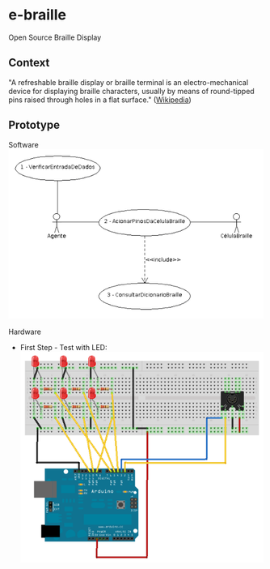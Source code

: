# e-braille
Open Source Braille Display

## Context
"A refreshable braille display or braille terminal is an electro-mechanical device for displaying braille characters, usually by means of round-tipped pins raised through holes in a flat surface." ([Wikipedia](https://en.wikipedia.org/wiki/Refreshable_braille_display))

## Prototype

Software
![Software](/doc/DiagramaCasosDeUso.png)

Hardware
- First Step - Test with LED:
![Hardware](/doc/CircuitoEletronicoFase1.png)